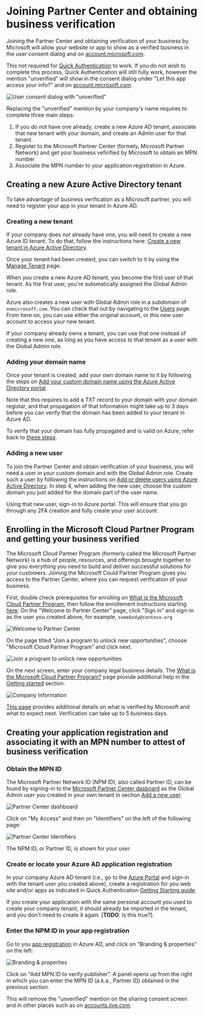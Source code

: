 # Joining Partner Center and obtaining business verification

Joining the Partner Center and obtaining verification of your business by Microsoft will allow your website or app to show as a verified business in the user consent dialog and on [account.microsoft.com](https://account.live.com/consent/Manage). 

This not required for [Quick Authentication](../README.md) to work. If you do not wish to complete this process, Quick Authentication will still fully work, however the mention "unverified" will show in the consent dialog under "Let this app access your info?" and on [account.microsoft.com](https://account.live.com/consent/Manage).

![User consent dialog with "unverified"](./media/user-consent-dialog.PNG)

Replacing the "unverified" mention by your company's name requires to complete three main steps:
1. If you do not have one already, create a new Azure AD tenant, associate that new tenant with your domain, and create an Admin user for that tenant.
3. Register to the Microsoft Partner Center (formely, Microsoft Partner Network) and get your business vefirified by Microsoft to obtain an MPN number
4. Associate the MPN number to your application registration in Azure.

## Creating a new Azure Active Directory tenant
To take advantage of business verification as a Microsoft partner, you will need to register your app in your tenant in Azure AD.

### Creating a new tenant
If your company does not already have one, you will need to create a new Azure ID tenant. To do that, follow the instructions here: [Create a new tenant in Azure Active Directory](https://learn.microsoft.com/en-us/azure/active-directory/fundamentals/active-directory-access-create-new-tenant). 

Once your tenant had been created, you can switch to it by using the [Manage Tenant](https://portal.azure.com/?feature.msaljs=false#view/Microsoft_AAD_IAM/DirectorySwitchBlade/subtitle/) page.

When you create a new Azure AD tenant, you become the first user of that tenant. As the first user, you're automatically assigned the Global Admin role. 

Azure also creates a new user with Global Admin role in a subdomain of `onmicrosoft.com`. You can check that out by navigating to the [Users](https://portal.azure.com/#blade/Microsoft_AAD_IAM/UsersManagementMenuBlade/MsGraphUsers) page. From here on, you can use either the original account, or this new user account to access your new tenant.

If your company already owns a tenant, you can use that one instead of creating a new one, as long as you have access to that tenant as a user with the Global Admin role. 

### Adding your domain name
Once your tenant is created, add your own domain name to it by following the steps on [Add your custom domain name using the Azure Active Directory portal](https://learn.microsoft.com/en-us/azure/active-directory/fundamentals/add-custom-domain). 

Note that this requires to add a TXT record to your domain with your domain registar, and that propagation of that information might take up to 3 days before you can verify that the domain has been added to your tenant in Azure AD.

To verify that your domain has fully propagated and is valid on Azure, refer back to [these steps](https://learn.microsoft.com/en-us/azure/active-directory/fundamentals/add-custom-domain#verify-your-custom-domain-name).

### Adding a new user
To join the Partner Center and obtain verification of your business, you will need a user in your custom domain and with the Global Admin role. Create such a user by following the instructions on [Add or delete users using Azure Active Directory](https://learn.microsoft.com/en-us/azure/active-directory/fundamentals/add-users-azure-active-directory). In step 4, when adding the new user, choose the custom domain you just added for the domain part of the user name.

Using that new user, sign-in to Azure portal. This will ensure that you go through any 2FA creation and fully create your user account.

## Enrolling in the Microsoft Cloud Partner Program and getting your business verified
The Microsoft Cloud Partner Program (formerly called the Microsoft Partner Network) is a hub of people, resources, and offerings brought together to give you everything you need to build and deliver successful solutions for your customers. Joining the Microsoft Could Partner Program gives you access to the Partner Center, where you can request verification of your business. 

First, double check prerequisites for enrolling on [What is the Microsoft Cloud Partner Program](https://learn.microsoft.com/en-us/partner-center/mpn-create-a-partner-center-account), then follow the enrollement instructions starting [here](https://partner.microsoft.com/en-us/dashboard/account/v3/enrollment/introduction/partnership). On the "Welcome to Partner Center" page, click "Sign in" and sign-in as the user you created above, for example, `somebody@contoso.org`

![Welcome to Partner Center](./media/Welcome-to-Partner-Center.PNG)

On the page titled "Join a program to unlock new opportunities", choose "Microsoft Cloud Partner Program" and click next. 

![Join a program to unlock new opportunities](./media/Join-a-program.PNG)

On the next screen, enter your company legal business details. The [What is the Microsoft Cloud Partner Program?](https://learn.microsoft.com/en-us/partner-center/mpn-create-a-partner-center-account) page provide additional help in the [Getting started](https://learn.microsoft.com/en-us/partner-center/mpn-create-a-partner-center-account#get-started) section. 

![Company Information](./media/Company-Information.PNG)

[This page](https://learn.microsoft.com/en-us/partner-center/verification-responses) provides additional details on what is verified by Microsoft and what to expect next. Verification can take up to 5 business days.

## Creating your application registration and associating it with an MPN number to attest of business verification

### Obtain the MPN ID
The Microsoft Partner Network ID (NPM ID), also called Partner ID, can be found by signing-in to the [Microsoft Partner Center dasboard](https://partner.microsoft.com/en-us/dashboard/home) as the Global Admin user you created in your own tenant in section [Add a new user](#adding-a-new-user). 

![Partner Center dashboard](./media/mpc-dashboard.PNG)

Click on "My Access" and then on "Identifiers" on the left of the following page:

![Partner Center Identifiers](./media/mpc-identifiers.png)

The NPM ID, or Partner ID, is shown for your user. 

### Create or locate your Azure AD application registration
In your company Azure AD tenant (i.e., go to the [Azure Portal](https://portal.azure.com) and sign-in with the tenant user you created above), create a registration for you web site and/or apps as indicated in Quick Authentication [Getting Starting guide](./quick-authentication-how-to.md#register-your-application). 

If you create your application with the same personal account you used to create your company tenant, it should already be imported in the tenant, and you don't need to create it again. [**TODO**: Is this true?].

### Enter the NPM ID in your app registration
Go to you [app registration](https://ms.portal.azure.com/#view/Microsoft_AAD_IAM/ActiveDirectoryMenuBlade/~/RegisteredApps) in Azure AD, and click on "Branding & properties" on the left:

![Branding & properties](./media/azure-ad-app-registration-npm.png)

Click on "Add MPN ID to verify publisher". A panel opens up from the right in which you can enter the MPN ID (a.k.a., Partner ID) obtained in the previous section.

This will remove the "unverified" mention on the sharing consent screen and in other places such as on [accounts.live.com](https://account.live.com/consent/Manage?uaid=1a6b0f15cc3647ff8bb553c2733a1828&mkt=en-US&guat=1).


